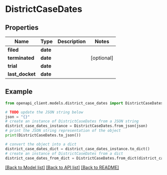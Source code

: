 # DistrictCaseDates


## Properties

Name | Type | Description | Notes
------------ | ------------- | ------------- | -------------
**filed** | **date** |  | 
**terminated** | **date** |  | [optional] 
**trial** | **date** |  | 
**last_docket** | **date** |  | 

## Example

```python
from openapi_client.models.district_case_dates import DistrictCaseDates

# TODO update the JSON string below
json = "{}"
# create an instance of DistrictCaseDates from a JSON string
district_case_dates_instance = DistrictCaseDates.from_json(json)
# print the JSON string representation of the object
print(DistrictCaseDates.to_json())

# convert the object into a dict
district_case_dates_dict = district_case_dates_instance.to_dict()
# create an instance of DistrictCaseDates from a dict
district_case_dates_from_dict = DistrictCaseDates.from_dict(district_case_dates_dict)
```
[[Back to Model list]](../README.md#documentation-for-models) [[Back to API list]](../README.md#documentation-for-api-endpoints) [[Back to README]](../README.md)


